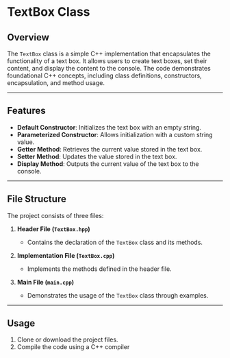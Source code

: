 # TextBox Class

## Overview

The `TextBox` class is a simple C++ implementation that encapsulates the functionality of a text box. It allows users to create text boxes, set their content, and display the content to the console. The code demonstrates foundational C++ concepts, including class definitions, constructors, encapsulation, and method usage.

---

## Features

- **Default Constructor**: Initializes the text box with an empty string.
- **Parameterized Constructor**: Allows initialization with a custom string value.
- **Getter Method**: Retrieves the current value stored in the text box.
- **Setter Method**: Updates the value stored in the text box.
- **Display Method**: Outputs the current value of the text box to the console.

---

## File Structure

The project consists of three files:

1. **Header File (`TextBox.hpp`)**
   - Contains the declaration of the `TextBox` class and its methods.

2. **Implementation File (`TextBox.cpp`)**
   - Implements the methods defined in the header file.

3. **Main File (`main.cpp`)**
   - Demonstrates the usage of the `TextBox` class through examples.

---

## Usage

1. Clone or download the project files.
2. Compile the code using a C++ compiler

